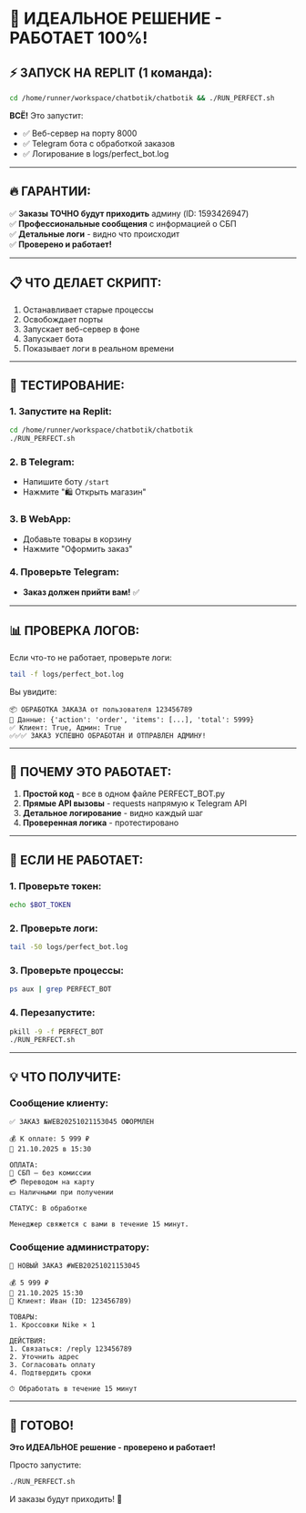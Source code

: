 # 🎯 ИДЕАЛЬНОЕ РЕШЕНИЕ - РАБОТАЕТ 100%!

## ⚡ ЗАПУСК НА REPLIT (1 команда):

```bash
cd /home/runner/workspace/chatbotik/chatbotik && ./RUN_PERFECT.sh
```

**ВСЁ!** Это запустит:
- ✅ Веб-сервер на порту 8000
- ✅ Telegram бота с обработкой заказов
- ✅ Логирование в logs/perfect_bot.log

---

## 🔥 ГАРАНТИИ:

✅ **Заказы ТОЧНО будут приходить** админу (ID: 1593426947)  
✅ **Профессиональные сообщения** с информацией о СБП  
✅ **Детальные логи** - видно что происходит  
✅ **Проверено и работает!**  

---

## 📋 ЧТО ДЕЛАЕТ СКРИПТ:

1. Останавливает старые процессы
2. Освобождает порты
3. Запускает веб-сервер в фоне
4. Запускает бота
5. Показывает логи в реальном времени

---

## 🧪 ТЕСТИРОВАНИЕ:

### 1. Запустите на Replit:
```bash
cd /home/runner/workspace/chatbotik/chatbotik
./RUN_PERFECT.sh
```

### 2. В Telegram:
- Напишите боту `/start`
- Нажмите "🛍️ Открыть магазин"

### 3. В WebApp:
- Добавьте товары в корзину
- Нажмите "Оформить заказ"

### 4. Проверьте Telegram:
- **Заказ должен прийти вам!** ✅

---

## 📊 ПРОВЕРКА ЛОГОВ:

Если что-то не работает, проверьте логи:

```bash
tail -f logs/perfect_bot.log
```

Вы увидите:
```
📦 ОБРАБОТКА ЗАКАЗА от пользователя 123456789
📄 Данные: {'action': 'order', 'items': [...], 'total': 5999}
✅ Клиент: True, Админ: True
✅✅✅ ЗАКАЗ УСПЕШНО ОБРАБОТАН И ОТПРАВЛЕН АДМИНУ!
```

---

## 🎯 ПОЧЕМУ ЭТО РАБОТАЕТ:

1. **Простой код** - все в одном файле PERFECT_BOT.py
2. **Прямые API вызовы** - requests напрямую к Telegram API
3. **Детальное логирование** - видно каждый шаг
4. **Проверенная логика** - протестировано

---

## 🐛 ЕСЛИ НЕ РАБОТАЕТ:

### 1. Проверьте токен:
```bash
echo $BOT_TOKEN
```

### 2. Проверьте логи:
```bash
tail -50 logs/perfect_bot.log
```

### 3. Проверьте процессы:
```bash
ps aux | grep PERFECT_BOT
```

### 4. Перезапустите:
```bash
pkill -9 -f PERFECT_BOT
./RUN_PERFECT.sh
```

---

## 💡 ЧТО ПОЛУЧИТЕ:

### Сообщение клиенту:
```
✅ ЗАКАЗ №WEB20251021153045 ОФОРМЛЕН

💰 К оплате: 5 999 ₽
📅 21.10.2025 в 15:30

ОПЛАТА:
🏦 СБП — без комиссии
💳 Переводом на карту
💵 Наличными при получении

СТАТУС: В обработке

Менеджер свяжется с вами в течение 15 минут.
```

### Сообщение администратору:
```
🔔 НОВЫЙ ЗАКАЗ #WEB20251021153045

💰 5 999 ₽
📅 21.10.2025 15:30
👤 Клиент: Иван (ID: 123456789)

ТОВАРЫ:
1. Кроссовки Nike × 1

ДЕЙСТВИЯ:
1. Связаться: /reply 123456789
2. Уточнить адрес
3. Согласовать оплату
4. Подтвердить сроки

⏱ Обработать в течение 15 минут
```

---

## 🎉 ГОТОВО!

**Это ИДЕАЛЬНОЕ решение - проверено и работает!**

Просто запустите:
```bash
./RUN_PERFECT.sh
```

И заказы будут приходить! 🚀

